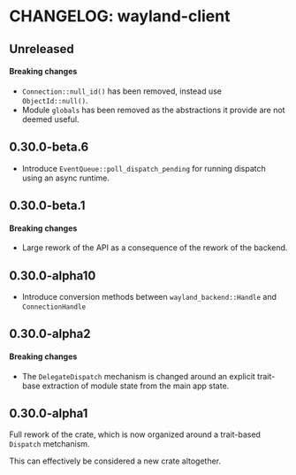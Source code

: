 # CHANGELOG: wayland-client

## Unreleased

#### Breaking changes

- `Connection::null_id()` has been removed, instead use `ObjectId::null()`.
- Module `globals` has been removed as the abstractions it provide are not deemed useful.

## 0.30.0-beta.6

- Introduce `EventQueue::poll_dispatch_pending` for running dispatch using an async runtime.

## 0.30.0-beta.1

#### Breaking changes

- Large rework of the API as a consequence of the rework of the backend.

## 0.30.0-alpha10

- Introduce conversion methods between `wayland_backend::Handle` and `ConnectionHandle`

## 0.30.0-alpha2

#### Breaking changes

- The `DelegateDispatch` mechanism is changed around an explicit trait-base extraction of module
  state from the main app state.

## 0.30.0-alpha1

Full rework of the crate, which is now organized around a trait-based `Dispatch` metchanism.

This can effectively be considered a new crate altogether.
